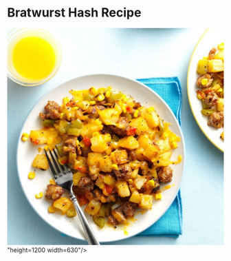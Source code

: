 
</head>
<body>
<h1>Bratwurst Hash Recipe</h1>
<img src="food.jpg" alt="food"> "height=1200 width=630"/>
